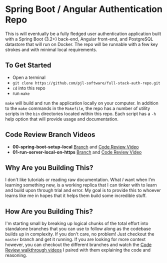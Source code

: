 # Spring Boot / Angular Authentication Repo

This is will eventually be a fully fledged user authentication application built with a Spring Boot (3.2+) back-end,
Angular front-end, and PostgreSQL datastore that will run on Docker. The repo will be runnable with a few key strokes
and with minimal local requirements.

## To Get Started

- Open a terminal
- `git clone https://github.com/pjl-software/full-stack-auth-repo.git`
- `cd` into this repo
- run `make`

`make` will build and run the application locally on your computer. In addition to the `make` commands in the `Makefile`,
the repo has a number of utility scripts in the `bin` directories located within this repo. Each script has a `-h` help
option that will provide usage and documentation.

## Code Review Branch Videos

- **00-spring-boot-setup-local** [Branch](https://github.com/pjl-software/full-stack-auth-repo/tree/00-spring-boot-setup-local) and [Code Review Video](https://youtu.be/b2kl8cu3tC8?si=anWga882uFXQ6MJC)
- **01-run-server-local-on-https** [Branch](https://github.com/pjl-software/full-stack-auth-repo/tree/01-run-server-local-on-https) and [Code Review Video](https://youtu.be/qxVWOGYYFV0)

## Why Are you Building This?

I don't like tutorials or reading raw documentation. What _I_ want when I'm learning something new, is a working
replica that I can tinker with to learn and build upon through trial and error. My goal is to provide this to
whoever learns like me in hopes that it helps them build some incredible stuff.

## How Are you Building This?

I'm starting small by breaking up logical chunks of the total effort into standalone branches that you can use
to follow along as the codebase builds up in complexity. If you don't care, no problem! Just checkout the `master`
branch and get it running. If you are looking for more context however, you can checkout the different branches
and watch the [Code Review walkthrough videos](https://www.youtube.com/playlist?list=PL2yILnfj7oN5Zggsb8latQequI1PJnqzn) I paired with them explaining the code and reasoning.
